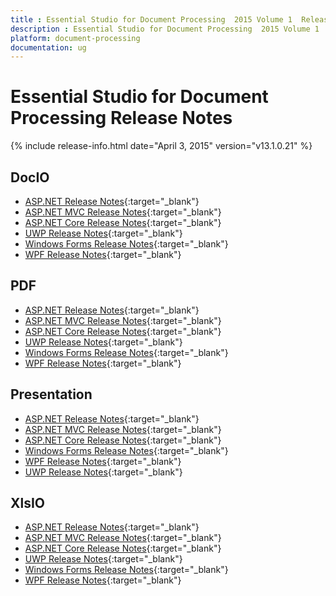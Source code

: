 ```yaml
---
title : Essential Studio for Document Processing  2015 Volume 1  Release Notes  
description : Essential Studio for Document Processing  2015 Volume 1  Release Notes  
platform: document-processing
documentation: ug
---
```


# Essential Studio for Document Processing  Release Notes  

{% include release-info.html date="April 3, 2015"  version="v13.1.0.21" %} 

## DocIO

* [ASP.NET Release Notes](/aspnet/release-notes/v13.1.0.21#docio){:target="_blank"}
* [ASP.NET MVC Release Notes](/aspnetmvc/release-notes/v13.1.0.21#docio){:target="_blank"}
* [ASP.NET Core Release Notes](/aspnet-core/release-notes/v13.1.0.21#docio){:target="_blank"}
* [UWP Release Notes](/uwp/release-notes/v13.1.0.21#docio){:target="_blank"}
* [Windows Forms Release Notes](/windowsforms/release-notes/v13.1.0.21#docio){:target="_blank"}
* [WPF Release Notes](/wpf/release-notes/v13.1.0.21#docio){:target="_blank"}


## PDF

* [ASP.NET Release Notes](/aspnet/release-notes/v13.1.0.21#pdf){:target="_blank"}
* [ASP.NET MVC Release Notes](/aspnetmvc/release-notes/v13.1.0.21#pdf){:target="_blank"}
* [ASP.NET Core Release Notes](/aspnet-core/release-notes/v13.1.0.21#pdf){:target="_blank"}
* [UWP Release Notes](/uwp/release-notes/v13.1.0.21#pdf){:target="_blank"}
* [Windows Forms Release Notes](/windowsforms/release-notes/v13.1.0.21#pdf){:target="_blank"}
* [WPF Release Notes](/wpf/release-notes/v13.1.0.21#pdf){:target="_blank"}


## Presentation

* [ASP.NET Release Notes](/aspnet/release-notes/v13.1.0.21#presentation){:target="_blank"}
* [ASP.NET MVC Release Notes](/aspnetmvc/release-notes/v13.1.0.21#presentation){:target="_blank"}
* [ASP.NET Core Release Notes](/aspnet-core/release-notes/v13.1.0.21#presentation){:target="_blank"}
* [Windows Forms Release Notes](/windowsforms/release-notes/v13.1.0.21#presentation){:target="_blank"}
* [WPF Release Notes](/wpf/release-notes/v13.1.0.21#presentation){:target="_blank"}
* [UWP Release Notes](/uwp/release-notes/v13.1.0.21#presentation){:target="_blank"}


## XlsIO

* [ASP.NET Release Notes](/aspnet/release-notes/v13.1.0.21#xlsio){:target="_blank"}
* [ASP.NET MVC Release Notes](/aspnetmvc/release-notes/v13.1.0.21#xlsio){:target="_blank"}
* [ASP.NET Core Release Notes](/aspnet-core/release-notes/v13.1.0.21#xlsio){:target="_blank"}
* [UWP Release Notes](/uwp/release-notes/v13.1.0.21#xlsio){:target="_blank"}
* [Windows Forms Release Notes](/windowsforms/release-notes/v13.1.0.21#xlsio){:target="_blank"}
* [WPF Release Notes](/wpf/release-notes/v13.1.0.21#xlsio){:target="_blank"}